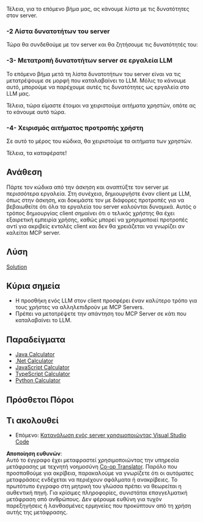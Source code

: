 <!--
CO_OP_TRANSLATOR_METADATA:
{
  "original_hash": "904b689eda5a68cbafe656d53f9787c7",
  "translation_date": "2025-06-17T18:49:17+00:00",
  "source_file": "03-GettingStarted/03-llm-client/README.md",
  "language_code": "el"
}
-->
Τέλεια, για το επόμενο βήμα μας, ας κάνουμε λίστα με τις δυνατότητες στον server.

### -2 Λίστα δυνατοτήτων του server

Τώρα θα συνδεθούμε με τον server και θα ζητήσουμε τις δυνατότητές του:

### -3- Μετατροπή δυνατοτήτων server σε εργαλεία LLM

Το επόμενο βήμα μετά τη λίστα δυνατοτήτων του server είναι να τις μετατρέψουμε σε μορφή που καταλαβαίνει το LLM. Μόλις το κάνουμε αυτό, μπορούμε να παρέχουμε αυτές τις δυνατότητες ως εργαλεία στο LLM μας.

Τέλεια, τώρα είμαστε έτοιμοι να χειριστούμε αιτήματα χρηστών, οπότε ας το κάνουμε αυτό τώρα.

### -4- Χειρισμός αιτήματος προτροπής χρήστη

Σε αυτό το μέρος του κώδικα, θα χειριστούμε τα αιτήματα των χρηστών.

Τέλεια, τα καταφέρατε!

## Ανάθεση

Πάρτε τον κώδικα από την άσκηση και αναπτύξτε τον server με περισσότερα εργαλεία. Στη συνέχεια, δημιουργήστε έναν client με LLM, όπως στην άσκηση, και δοκιμάστε τον με διάφορες προτροπές για να βεβαιωθείτε ότι όλα τα εργαλεία του server καλούνται δυναμικά. Αυτός ο τρόπος δημιουργίας client σημαίνει ότι ο τελικός χρήστης θα έχει εξαιρετική εμπειρία χρήσης, καθώς μπορεί να χρησιμοποιεί προτροπές αντί για ακριβείς εντολές client και δεν θα χρειάζεται να γνωρίζει αν καλείται MCP server.

## Λύση

[Solution](/03-GettingStarted/03-llm-client/solution/README.md)

## Κύρια σημεία

- Η προσθήκη ενός LLM στον client προσφέρει έναν καλύτερο τρόπο για τους χρήστες να αλληλεπιδρούν με MCP Servers.
- Πρέπει να μετατρέψετε την απάντηση του MCP Server σε κάτι που καταλαβαίνει το LLM.

## Παραδείγματα

- [Java Calculator](../samples/java/calculator/README.md)
- [.Net Calculator](../../../../03-GettingStarted/samples/csharp)
- [JavaScript Calculator](../samples/javascript/README.md)
- [TypeScript Calculator](../samples/typescript/README.md)
- [Python Calculator](../../../../03-GettingStarted/samples/python)

## Πρόσθετοι Πόροι

## Τι ακολουθεί

- Επόμενο: [Κατανάλωση ενός server χρησιμοποιώντας Visual Studio Code](/03-GettingStarted/04-vscode/README.md)

**Αποποίηση ευθυνών**:  
Αυτό το έγγραφο έχει μεταφραστεί χρησιμοποιώντας την υπηρεσία μετάφρασης με τεχνητή νοημοσύνη [Co-op Translator](https://github.com/Azure/co-op-translator). Παρόλο που προσπαθούμε για ακρίβεια, παρακαλούμε να γνωρίζετε ότι οι αυτόματες μεταφράσεις ενδέχεται να περιέχουν σφάλματα ή ανακρίβειες. Το πρωτότυπο έγγραφο στη μητρική του γλώσσα πρέπει να θεωρείται η αυθεντική πηγή. Για κρίσιμες πληροφορίες, συνιστάται επαγγελματική μετάφραση από ανθρώπους. Δεν φέρουμε ευθύνη για τυχόν παρεξηγήσεις ή λανθασμένες ερμηνείες που προκύπτουν από τη χρήση αυτής της μετάφρασης.